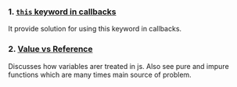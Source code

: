 ### 1. [`this` keyword in callbacks](https://thenewstack.io/mastering-javascript-callbacks-bind-apply-call)
It provide solution for using this keyword in callbacks.

### 2. [Value vs Reference](https://codeburst.io/explaining-value-vs-reference-in-javascript-647a975e12a0)
Discusses how variables arer treated in js. Also see pure and impure functions which are many times main source of problem.
